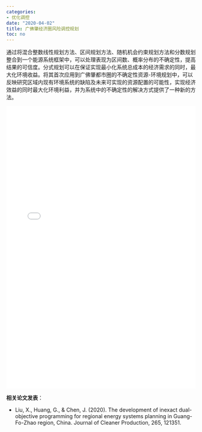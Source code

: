 ```yaml
---
categories:
- 优化调控
date: "2020-04-02"
title: 广佛肇经济圈风险调控规划
toc: no
---
```


通过将混合整数线性规划方法、区间规划方法、随机机会约束规划方法和分数规划整合到一个能源系统框架中，可以处理表现为区间数、概率分布的不确定性，提高结果的可信度。分式规划可以在保证实现最小化系统总成本的经济需求的同时，最大化环境收益。将其首次应用到广佛肇都市圈的不确定性资源-环境规划中，可以反映研究区域内现有环境系统的缺陷及未来可实现的资源配置的可能性，实现经济效益的同时最大化环境利益，并为系统中的不确定性的解决方式提供了一种新的方法。

<embed src="/post/optimize/2.3.6广佛肇经济圈风险调控规划.pdf#toolbar=0" type="application/pdf" width="100%" height=750>

**相关论文发表**：

- Liu, X., Huang, G., & Chen, J. (2020). The development of inexact dual-objective programming for regional energy systems planning in Guang-Fo-Zhao region, China. Journal of Cleaner Production, 265, 121351.

